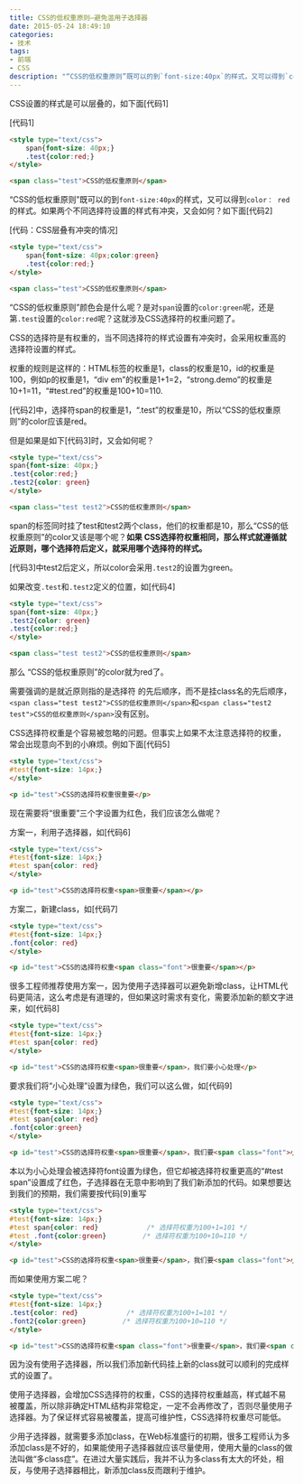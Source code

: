```yaml
---
title: CSS的低权重原则—避免滥用子选择器
date: 2015-05-24 18:49:10
categories:
- 技术
tags:
- 前端
- CSS
description: "“CSS的低权重原则”既可以的到`font-size:40px`的样式，又可以得到`color： red`的样式。如果两个不同选择符设置的样式有冲突，又会如何？"
---
```


CSS设置的样式是可以层叠的，如下面[代码1]

[代码1]
```html
<style type="text/css">
	span{font-size: 40px;}
	.test{color:red;}
</style>

<span class="test">CSS的低权重原则</span>
```

“CSS的低权重原则”既可以的到`font-size:40px`的样式，又可以得到`color： red`的样式。如果两个不同选择符设置的样式有冲突，又会如何？如下面[代码2]

[代码：CSS层叠有冲突的情况]
```html
<style type="text/css">
	span{font-size: 40px;color:green}
	.test{color:red;}
</style>

<span class="test">CSS的低权重原则</span>
```

“CSS的低权重原则”颜色会是什么呢？是对`span`设置的`color:green`呢，还是第`.test`设置的`color:red`呢？这就涉及CSS选择符的权重问题了。

CSS的选择符是有权重的，当不同选择符的样式设置有冲突时，会采用权重高的选择符设置的样式。

权重的规则是这样的：HTML标签的权重是1，class的权重是10，id的权重是100，例如p的权重是1，“div em”的权重是1+1=2，“strong.demo”的权重是10+1=11，“#test.red”的权重是100+10=110.

[代码2]中，选择符span的权重是1，“.test”的权重是10，所以“CSS的低权重原则”的color应该是red。

但是如果是如下[代码3]时，又会如何呢？
```html
<style type="text/css">
span{font-size: 40px;}
.test{color:red;}
.test2{color: green}
</style>

<span class="test test2">CSS的低权重原则</span>
```

span的标签同时挂了test和test2两个class，他们的权重都是10，那么“CSS的低权重原则”的color又该是哪个呢？**如果 CSS选择符权重相同，那么样式就遵循就近原则，哪个选择符后定义，就采用哪个选择符的样式。**

[代码3]中test2后定义，所以color会采用`.test2`的设置为green。

如果改变`.test`和`.test2`定义的位置，如[代码4]
```html
<style type="text/css">
span{font-size: 40px;}
.test2{color: green}
.test{color:red;}
</style>

<span class="test test2">CSS的低权重原则</span>
```

那么 “CSS的低权重原则”的color就为red了。

需要强调的是就近原则指的是选择符  的先后顺序，而不是挂class名的先后顺序，`<span class="test test2">CSS的低权重原则</span>`和`<span class="test2 test">CSS的低权重原则</span>`没有区别。

CSS选择符权重是个容易被忽略的问题。但事实上如果不太注意选择符的权重，常会出现意向不到的小麻烦。例如下面[代码5]
```html
<style type="text/css">
#test{font-size: 14px;}
</style>

<p id="test">CSS的选择符权重很重要</p>
```

现在需要将“很重要”三个字设置为红色，我们应该怎么做呢？

方案一，利用子选择器，如[代码6]
```html
<style type="text/css">
#test{font-size: 14px;}
#test span{color: red}
</style>

<p id="test">CSS的选择符权重<span>很重要</span></p>
```

方案二，新建class，如[代码7]
```html
<style type="text/css">
#test{font-size: 14px;}
.font{color: red}
</style>

<p id="test">CSS的选择符权重<span class="font">很重要</span></p>
```

很多工程师推荐使用方案一，因为使用子选择器可以避免新增class，让HTML代码更简洁，这么考虑是有道理的，但如果这时需求有变化，需要添加新的额文字进来，如[代码8]
```html
<style type="text/css">
#test{font-size: 14px;}
#test span{color: red}
</style>

<p id="test">CSS的选择符权重<span>很重要</span>，我们要小心处理</p>
```

要求我们将“小心处理”设置为绿色，我们可以这么做，如[代码9]
```html
<style type="text/css">
#test{font-size: 14px;}
#test span{color: red}
.font{color:green}
</style>

<p id="test">CSS的选择符权重<span>很重要</span>，我们要<span class="font">小心处理</span></p>
```

本以为小心处理会被选择符font设置为绿色，但它却被选择符权重更高的“#test span”设置成了红色，子选择器在无意中影响到了我们新添加的代码。如果想要达到我们的预期，我们需要按代码[9]重写
```html
<style type="text/css">
#test{font-size: 14px;}
#test span{color: red}            /* 选择符权重为100+1=101 */
#test .font{color:green}         /* 选择符权重为100+10=110 */
</style>

<p id="test">CSS的选择符权重<span>很重要</span>，我们要<span class="font">小心处理</span></p>
```

而如果使用方案二呢？
```html
<style type="text/css">
#test{font-size: 14px;}
.test{color: red}            /* 选择符权重为100+1=101 */
.font2{color:green}         /* 选择符权重为100+10=110 */
</style>

<p id="test">CSS的选择符权重<span class="font">很重要</span>，我们要<span class="font2">小心处理</span></p>
```

因为没有使用子选择器，所以我们添加新代码挂上新的class就可以顺利的完成样式的设置了。

使用子选择器，会增加CSS选择符的权重，CSS的选择符权重越高，样式越不易被覆盖，所以除非确定HTML结构非常稳定，一定不会再修改了，否则尽量使用子选择器。为了保证样式容易被覆盖，提高可维护性，CSS选择符权重尽可能低。

少用子选择器，就需要多添加class，在Web标准盛行的初期，很多工程师认为多添加class是不好的，如果能使用子选择器就应该尽量使用，使用大量的class的做法叫做“多class症”。在进过大量实践后，我并不认为多class有太大的坏处，相反，与使用子选择器相比，新添加class反而跟利于维护。